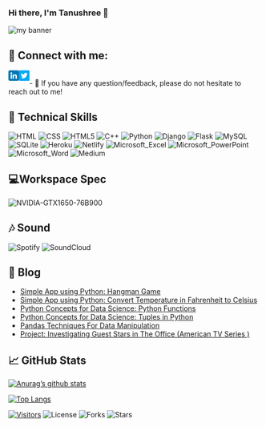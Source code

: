 ### Hi there, I'm Tanushree 👋

<p align=”center”>
<img width=”200" height=”200" src="https://user-images.githubusercontent.com/59421381/144049548-2c28d869-9344-41d9-aad7-ab45ba3bb69a.png" alt="my banner">
</p>

## 🤝 Connect with me:
<a href="https://www.linkedin.com/in/tanushree-nepal/"><img align="left" src="https://raw.githubusercontent.com/Tanushree28/Tanushree28/master/images/linkedin.png" alt="Tanushree Nepal | LinkedIn" width="21px"/></a>

<a href="https://twitter.com/NepalTanushree"><img align="left" src="https://raw.githubusercontent.com/Tanushree28/Tanushree28/master/images/twitter.png" alt="Tanushree Nepal | Twitter" width="21px"/></a>


</br>
- 💬 If you have any question/feedback, please do not hesitate to reach out to me!

## 💼 Technical Skills

![HTML](https://img.shields.io/badge/HTML-239120?style=for-the-badge&logo=html5&logoColor=white)
![CSS](https://img.shields.io/badge/CSS-239120?&style=for-the-badge&logo=css3&logoColor=white)
![HTML5](https://img.shields.io/badge/HTML5-E34F26?style=for-the-badge&logo=html5&logoColor=white)
![C++](https://img.shields.io/badge/C%2B%2B-00599C?style=for-the-badge&logo=c%2B%2B&logoColor=white)
![Python](https://img.shields.io/badge/Python-3776AB?style=for-the-badge&logo=python&logoColor=white)
![Django](https://img.shields.io/badge/Django-092E20?style=for-the-badge&logo=django&logoColor=white)
![Flask](https://img.shields.io/badge/Flask-000000?style=for-the-badge&logo=flask&logoColor=white)
![MySQL](https://img.shields.io/badge/MySQL-00000F?style=for-the-badge&logo=mysql&logoColor=white)
![SQLite](https://img.shields.io/badge/SQLite-07405E?style=for-the-badge&logo=sqlite&logoColor=white)
![Heroku](https://img.shields.io/badge/Heroku-430098?style=for-the-badge&logo=heroku&logoColor=white)
![Netlify](https://img.shields.io/badge/Netlify-00C7B7?style=for-the-badge&logo=netlify&logoColor=white)
![Microsoft_Excel](https://img.shields.io/badge/Microsoft_Excel-217346?style=for-the-badge&logo=microsoft-excel&logoColor=white)
![Microsoft_PowerPoint](https://img.shields.io/badge/Microsoft_PowerPoint-B7472A?style=for-the-badge&logo=microsoft-powerpoint&logoColor=white)
![Microsoft_Word](https://img.shields.io/badge/Microsoft_Word-2B579A?style=for-the-badge&logo=microsoft-word&logoColor=white)
![Medium](https://img.shields.io/badge/Medium-12100E?style=for-the-badge&logo=medium&logoColor=white)

## 💻Workspace Spec

![NVIDIA-GTX1650-76B900](https://img.shields.io/badge/NVIDIA-GTX1650-76B900?style=for-the-badge&logo=nvidia&logoColor=white)

## 🎶 Sound

![Spotify](https://img.shields.io/badge/Spotify-1ED760?style=for-the-badge&logo=spotify&logoColor=white)                                                                         ![SoundCloud](https://img.shields.io/badge/SoundCloud-FF3300?style=for-the-badge&logo=soundcloud&logoColor=white)  

## 📝 Blog

- [Simple App using Python: Hangman Game](https://www.datainsightonline.com/post/simple-app-using-python-hangman-game)
- [Simple App using Python: Convert Temperature in Fahrenheit to Celsius](https://www.datainsightonline.com/post/simple-app-using-python-convert-temperature-in-fahrenheit-to-celsius-1)
- [Python Concepts for Data Science: Python Functions](https://www.datainsightonline.com/post/python-concepts-for-data-science-functions)
- [Python Concepts for Data Science: Tuples in Python](https://www.datainsightonline.com/post/python-concepts-for-data-science-tuples)
- [Pandas Techniques For Data Manipulation](https://www.datainsightonline.com/post/pandas-techniques-for-data-manipulation-1)
- [Project: Investigating Guest Stars in The Office (American TV Series )](https://www.datainsightonline.com/post/project-investigating-guest-stars-in-the-office-american-tv-series)


## 📈 GitHub Stats 

[![Anurag’s github stats](https://github-readme-stats.vercel.app/api?username=Tanushree28)](https://github.com/Tanushree28)

[![Top Langs](https://github-readme-stats.vercel.app/api/top-langs/?username=Tanushree28&layout=compact)](https://github.com/Tanushree28)

[![Visitors](https://visitor-badge.glitch.me/badge?page_id=Tanushree28.Tanushree28)](https://github.com/Tanushree28)
![License](https://badgen.net/github/license/Tanushree28/Tanushree28)
![Forks](https://badgen.net/github/forks/Tanushree28/Tanushree28)
![Stars](https://badgen.net/github/stars/Tanushree28/Tanushree28)
                                                                                                                                         
                                                                                                                                         
<!--
**Tanushree28/Tanushree28** is a ✨ _special_ ✨ repository because its `README.md` (this file) appears on your GitHub profile.

Here are some ideas to get you started:

- 🔭 I’m currently working on ...
- 🌱 I’m currently learning ...
- 👯 I’m looking to collaborate on ...
- 🤔 I’m looking for help with ...
- 💬 Ask me about ...
- 📫 How to reach me: ...
- 😄 Pronouns: ...
- ⚡ Fun fact: ...
-->
